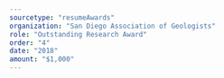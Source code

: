 ```yaml
---
sourcetype: "resumeAwards"
organization: "San Diego Association of Geologists"
role: "Outstanding Research Award"
order: "4"
date: "2018"
amount: "$1,000"
---
```



